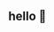 ## hello 🤙
<!--### 🛠️ Languages and Tools:
[![My Skills](https://skillicons.dev/icons?i=js,html,css,bootstrap,vscode,figma,linux,git,github,debian,ps)](https://skillicons.dev)

<!--![matrix](https://github.com/user-attachments/assets/b9e144f0-5329-49ff-ae51-25a715cf62c3)-->

<!--
**willianfurtadodesousa/willianfurtadodesousa** is a ✨ _special_ ✨ repository because its `README.md` (this file) appears on your GitHub profile.
Here are some ideas to get you started:

- 🔭 I’m currently working on 
- 🌱 I’m currently learning ...
- 👯 I’m looking to collaborate on ...
- 🤔 I’m looking for help with ...
- 💬 Ask me about ...
- 📫 How to reach me: ...
- 😄 Pronouns: ...
- ⚡ Fun fact: ...
-->

